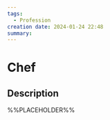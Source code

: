 ```yaml
---
tags:
  - Profession
creation date: 2024-01-24 22:48
summary:
---
```

# Chef

## Description

%%PLACEHOLDER%%
